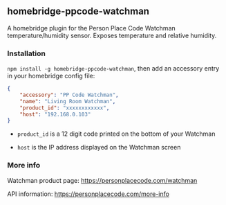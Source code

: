 ## homebridge-ppcode-watchman

A homebridge plugin for the Person Place Code Watchman temperature/humidity sensor. Exposes temperature and relative humidity.

### Installation

`npm install -g homebridge-ppcode-watchman`, then add an accessory entry in your homebridge config file:

````json
{
    "accessory": "PP Code Watchman",
    "name": "Living Room Watchman",
    "product_id": "xxxxxxxxxxxx",
    "host": "192.168.0.103"
}
````

- `product_id` is a 12 digit code printed on the bottom of your Watchman

- `host` is the IP address displayed on the Watchman screen

### More info

Watchman product page: https://personplacecode.com/watchman

API information: https://personplacecode.com/more-info
